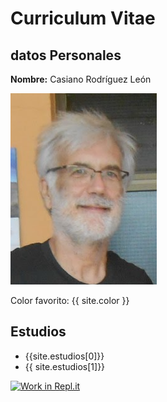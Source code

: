 # Curriculum Vitae

## datos Personales

**Nombre:** Casiano Rodríguez León

![](images/casianorodriguezleon2.png)

Color favorito: {{ site.color }}

## Estudios

* {{site.estudios[0]}}
* {{ site.estudios[1]}}

[![Work in Repl.it](https://classroom.github.com/assets/work-in-replit-14baed9a392b3a25080506f3b7b6d57f295ec2978f6f33ec97e36a161684cbe9.svg)](https://classroom.github.com/online_ide?assignment_repo_id=3511572&assignment_repo_type=AssignmentRepo)
